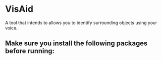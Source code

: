 # VisAid
A tool that intends to allows you to identify surrounding objects using your voice.


## Make sure you install the following packages before running: 
